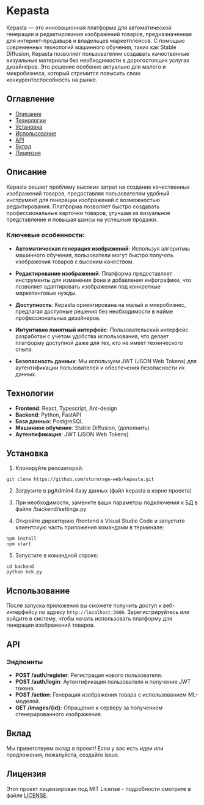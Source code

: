 # Kepasta

Kepasta — это инновационная платформа для автоматической генерации и редактирования изображений товаров, предназначенная для интернет-продавцов и владельцев маркетплейсов. С помощью современных технологий машинного обучения, таких как Stable Diffusion, Kepasta позволяет пользователям создавать качественные визуальные материалы без необходимости в дорогостоящих услугах дизайнеров. Это решение особенно актуально для малого и микробизнеса, который стремится повысить свою конкурентоспособность на рынке.

## Оглавление

- [Описание](#описание)
- [Технологии](#технологии)
- [Установка](#установка)
- [Использование](#использование)
- [API](#api)
- [Вклад](#вклад)
- [Лицензия](#лицензия)

## Описание

Kepasta решает проблему высоких затрат на создание качественных изображений товаров, предоставляя пользователям удобный инструмент для генерации изображений с возможностью редактирования. Платформа позволяет быстро создавать профессиональные карточки товаров, улучшая их визуальное представление и повышая шансы на успешные продажи. 

### Ключевые особенности:

- **Автоматическая генерация изображений**: Используя алгоритмы машинного обучения, пользователи могут быстро получать изображения товаров с высоким качеством.
  
- **Редактирование изображений**: Платформа предоставляет инструменты для изменения фона и добавления инфографики, что позволяет адаптировать изображения под конкретные маркетинговые нужды.

- **Доступность**: Kepasta ориентирована на малый и микробизнес, предлагая доступные решения без необходимости в найме профессиональных дизайнеров.

- **Интуитивно понятный интерфейс**: Пользовательский интерфейс разработан с учетом удобства использования, что делает платформу доступной даже для тех, кто не имеет технического опыта.

- **Безопасность данных**: Мы используем JWT (JSON Web Tokens) для аутентификации пользователей и обеспечения безопасности их данных.

## Технологии

- **Frontend**: React, Typescript, Ant-design
- **Backend**: Python, FastAPI
- **База данных**: PostgreSQL
- **Машинное обучение**: Stable Diffusion, (дополнить)
- **Аутентификация**: JWT (JSON Web Tokens)

## Установка

1. Клонируйте репозиторий:

```
git clone https://github.com/stormrage-web/kepasta.git
```

2. Загрузите в pgAdmin4 базу данных (файл kepasta в корне проекта)

3. При необходимости, замените ваши параметры подключения к БД в файле /backend/settings.py

4. Откройте директорию /frontend в Visual Studio Code и запустите клиентскую часть приложения командами в терминале:

```
npm install
npm start
```

5. Запустите в командной строке:

```
cd backend
python kek.py
```

## Использование

После запуска приложения вы сможете получить доступ к веб-интерфейсу по адресу `http://localhost:3000`. Зарегистрируйтесь или войдите в систему, чтобы начать использовать платформу для генерации изображений товаров.

## API

### Эндпоинты

- **POST /auth/register**: Регистрация нового пользователя.
- **POST /auth/login**: Аутентификация пользователя и получение JWT токена.
- **POST /action**: Генерация изображения товара с использованием ML-моделей.
- **GET /images/{id}**: Обращение к серверу за получением сгенерированного изображения.

## Вклад

Мы приветствуем вклад в проект! Если у вас есть идеи или предложения, пожалуйста, создайте issue.

## Лицензия

Этот проект лицензирован под MIT License - подробности смотрите в файле [LICENSE](LICENSE).
